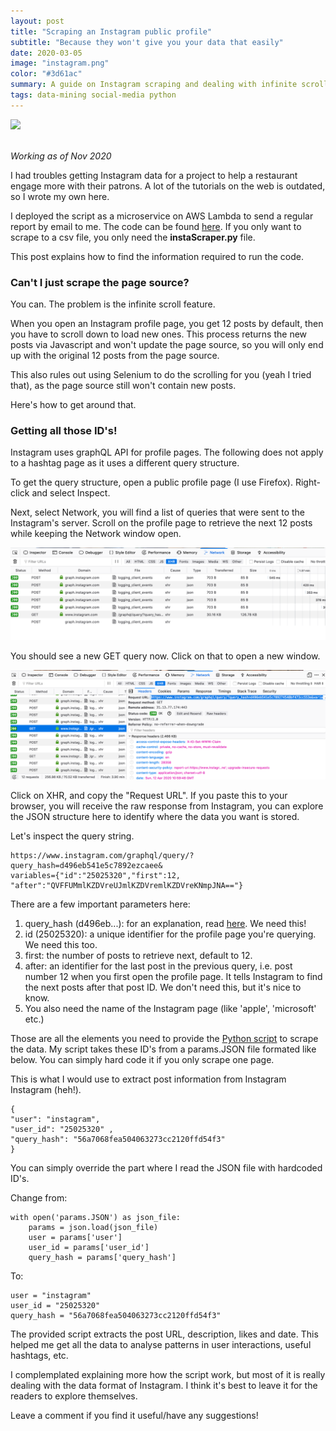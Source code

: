 ```yaml
---
layout: post
title: "Scraping an Instagram public profile"
subtitle: "Because they won't give you your data that easily"
date: 2020-03-05
image: "instagram.png"
color: "#3d61ac"
summary: A guide on Instagram scraping and dealing with infinite scroll.
tags: data-mining social-media python
---
```

![](/assets/images/pancake1.png)
<br/> <br/>

*Working as of Nov 2020*

I had troubles getting Instagram data for a project to help a restaurant engage more with their patrons. A lot of the tutorials on the web is outdated, so I wrote my own here.

I deployed the script as a microservice on AWS Lambda to send a regular report by email to me. The code can be found [here](https://github.com/tri47/instaScraper). If you only want to scrape to a csv file, you only need the **instaScraper.py** file.

This post explains how to find the information required to run the code.

### Can't I just scrape the page source?
You can. The problem is the infinite scroll feature.

When you open an Instagram profile page, you get 12 posts by default, then you have to scroll down to load new ones. This process returns the new posts via Javascript and won't update the page source, so you will only end up with the original 12 posts from the page source. 

This also rules out using Selenium to do the scrolling for you (yeah I tried that), as the page source still won't contain new posts.

Here's how to get around that.

### Getting all those ID's! 
Instagram uses graphQL API for profile pages. The following does not apply to a hashtag page as it uses a different query structure.

To get the query structure, open a public profile page (I use Firefox). Right-click and select Inspect.

Next, select Network, you will find a list of queries that were sent to the Instagram's server. Scroll on the profile page to retrieve the next 12 posts while keeping the Network window open.

![screenshot](/assets/images/scrape1.png)

You should see a new GET query now. Click on that to open a new window. 

![screenshot](/assets/images/scrape2.png)

Click on XHR, and copy the "Request URL". If you paste this to your browser, you will receive the raw response from Instagram, you can explore the JSON structure here to identify where the data you want is stored.

Let's inspect the query string.

    https://www.instagram.com/graphql/query/?query_hash=d496eb541e5c7892ezcaee&  
    variables={"id":"25025320","first":12,
    "after":"QVFFUMmlKZDVreUJmlKZDVremlKZDVreKNmpJNA=="}

There are a few important parameters here:

1. query_hash (d496eb...): for an explanation, read [here](https://stackoverflow.com/questions/54238696/what-is-query-hash-in-instagram). We need this!
2. id (25025320): a unique identifier for the profile page you're querying. We need this too.
3. first: the number of posts to retrieve next, default to 12.
4. after: an identifier for the last post in the previous query, i.e. post number 12 when you first open the profile page. It tells Instagram to find the next posts after that post ID. We don't need this, but it's nice to know.
5. You also need the name of the Instagram page (like 'apple', 'microsoft' etc.)

Those are all the elements you need to provide the [Python script](https://github.com/tri47/instaScraper) to scrape the data. My script takes these ID's from a params.JSON file formated like below. You can simply hard code it if you only scrape one page.

This is what I would use to extract post information from Instagram Instagram (heh!).

    { 
    "user": "instagram",
    "user_id": "25025320" ,
    "query_hash": "56a7068fea504063273cc2120ffd54f3"
    }

You can simply override the part where I read the JSON file with hardcoded ID's.

Change from:

    with open('params.JSON') as json_file:
        params = json.load(json_file)   
        user = params['user']
        user_id = params['user_id']
        query_hash = params['query_hash']

To:

    user = "instagram"
    user_id = "25025320"
    query_hash = "56a7068fea504063273cc2120ffd54f3"



The provided script extracts the post URL, description, likes and date. This helped me get all the data to analyse patterns in user interactions, useful hashtags, etc.

I complemplated explaining more how the script work, but most of it is really dealing with the data format of Instagram. I think it's best to leave it for the readers to explore themselves.

Leave a comment if you find it useful/have any suggestions!




